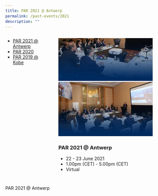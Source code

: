 ```yaml
---
title: PAR 2021 @ Antwerp
permalink: /past-events/2021
description: ""
---
```

<style>
	.bp-section-pagetitle {display:none;}
	#main-content	.is-hidden-touch {display:none!important;}
	#main-content .bp-section {padding:0!important;}
	#main-content .col {width:100%!important;margin:0!important;}
	.tab {display:flex;flex-wrap:nowrap;}
	.tab-nav {width:30%;}
	.tab-content {width:70%;}
</style>
<div class="tab">
	<div class="tab-nav">
		<ul>
			<li><a href="/past-events/2021" class="active">PAR 2021 @<br>Antwerp</a></li>
			<li><a href="/past-events/2020">PAR 2020</a></li>
			<li><a href="/past-events/2019">PAR 2019 @ Kobe</a></li>
		</ul>
	</div>
	<figure class="tab-content">
		<img src="/images/Past%20Events/2021/bg-par-2021-m.jpg" class="is-hidden-desktop"/>
		<img src="/images/Past%20Events/2021/bg-par-2021-d.jpg" />
		<figcaption>
			<h3>PAR 2021 @ Antwerp</h3>
			<ul>
				<li>22 - 23 June 2021</li>
				<li>1.00pm (CET) - 5.00pm (CET)</li>
				<li>Virtual</li>
			</ul>
		</figcaption>
	</figure>
</div>
<p>PAR 2021 @ Antwerp</p>